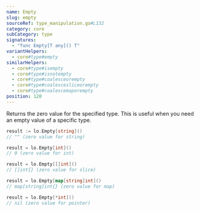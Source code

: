 ```yaml
---
name: Empty
slug: empty
sourceRef: type_manipulation.go#L132
category: core
subCategory: type
signatures:
  - "func Empty[T any]() T"
variantHelpers:
  - core#type#empty
similarHelpers:
  - core#type#isempty
  - core#type#isnotempty
  - core#type#coalesceorempty
  - core#type#coalescesliceorempty
  - core#type#coalescemaporempty
position: 120
---
```


Returns the zero value for the specified type. This is useful when you need an empty value of a specific type.

```go
result := lo.Empty[string]()
// "" (zero value for string)

result = lo.Empty[int]()
// 0 (zero value for int)

result = lo.Empty[[]int]()
// []int{} (zero value for slice)

result = lo.Empty[map[string]int]()
// map[string]int{} (zero value for map)

result = lo.Empty[*int]()
// nil (zero value for pointer)
```